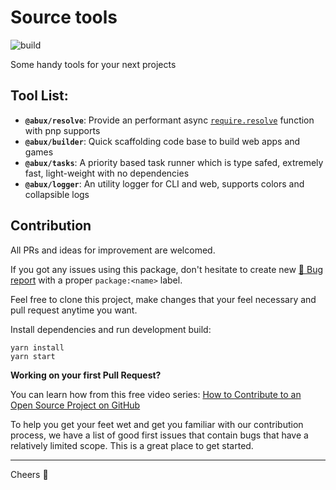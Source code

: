 Source tools
=====
![build][badge-build]

Some handy tools for your next projects

Tool List:
-----

- **`@abux/resolve`**: Provide an performant async [`require.resolve`](https://nodejs.org/api/modules.html#modules_all_together) function with pnp supports
- **`@abux/builder`**: Quick scaffolding code base to build web apps and games
- **`@abux/tasks`**: A priority based task runner which is type safed, extremely fast, light-weight with no dependencies
- **`@abux/logger`**: An utility logger for CLI and web, supports colors and collapsible logs

Contribution
-----

All PRs and ideas for improvement are welcomed. 

If you got any issues using this package, don't hesitate to create new [🐞 Bug report][issues] with a proper `package:<name>` label.

Feel free to clone this project, make changes that your feel necessary and pull request anytime you want.

Install dependencies and run development build:
```
yarn install
yarn start
```

**Working on your first Pull Request?**

You can learn how from this free video series: [How to Contribute to an Open Source Project on GitHub](https://egghead.io/courses/how-to-contribute-to-an-open-source-project-on-github)

To help you get your feet wet and get you familiar with our contribution process, we have a list of good first issues that contain bugs that have a relatively limited scope. This is a great place to get started.

-----
Cheers 🍻

[issues]: https://github.com/abuxvn/source/issues
[good-first]: https://github.com/abuxvn/source/issues?q=is%3Aopen+is%3Aissue+label%3Aflag%3Agood-first
[badge-build]: https://github.com/abuxvn/source/actions/workflows/build.yaml/badge.svg
